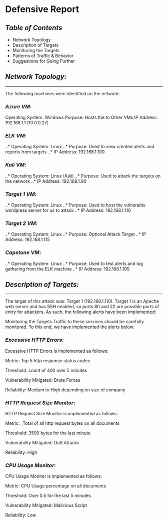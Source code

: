 # **Defensive Report**

## **_Table of Contents_**

* Network Topology
* Description of Targets
* Monitoring the Targets
* Patterns of Traffic & Behavior
* Suggestions for Going Further


## **_Network Topology:_**
---------------------

The following machines were identified on the network:

### _Azure VM_:

Operating System: Windows
Purpose: Hosts the to Other VMs
IP Address: 192.168.1.1 (10.0.0.27)

### _ELK VM_:

..* Operating System: Linux
..* Purpose: Used to view created alerts and reports from targets
..* IP Address: 192.168.1.100

### _Kali VM_:

..* Operating System: Linux (Kali)
..* Purpose: Used to attack the targets on the network
..* IP Address: 192.168.1.90

### _Target 1 VM_:

..* Operating System: Linux
..* Purpose: Used to host the vulnerable wordpress server for us to attack
..* IP Address: 192.168.1.110

### _Target 2 VM_:

..* Operating System: Linux
..* Purpose: Optional Attack Target
..* IP Address: 192.168.1.115

### _Capstone VM_:

..* Operating System: Linux
..* Purpose: Used to test alerts and log gathering from the ELK machine
..* IP Address: 192.168.1.105


## **_Description of Targets:_**
------------------------------

The target of this attack was: Target 1 (192.168.1.110).
Target 1 is an Apache web server and has SSH enabled, so ports 80 and 22 are possible ports of entry for attackers. As such, the following alerts have been implemented:

Monitoring the Targets
Traffic to these services should be carefully monitored. To this end, we have implemented the alerts below:

### _Excessive HTTP Errors_:

Excessive HTTP Errors is implemented as follows:

Metric: Top 5 http response status codes

Threshold: count of 400 over 5 minutes

Vulnerability Mitigated: Brute Forces

Reliability: Medium to High depending on size of company


### _HTTP Request Size Monitor_:

HTTP Request Size Monitor is implemented as follows:

Metric: _Total of all http request bytes on all documents

Threshold: 3500 bytes for the last minute

Vulnerability Mitigated: DoS Attacks

Reliability: High


### _CPU Usage Monitor_:

CPU Usage Monitor is implemented as follows:

Metric: CPU Usage percentage on all documents

Threshold: Over 0.5 for the last 5 minutes.

Vulnerability Mitigated: Malicious Script

Reliability: Low